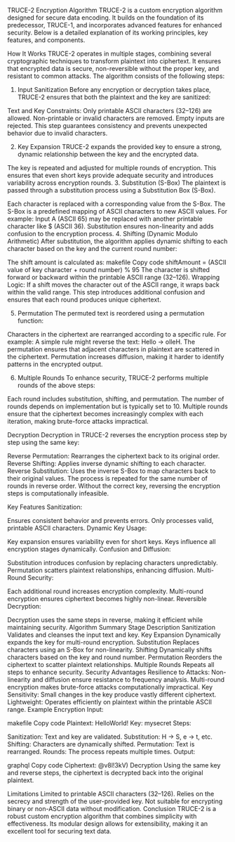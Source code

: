 TRUCE-2 Encryption Algorithm
TRUCE-2 is a custom encryption algorithm designed for secure data encoding. It builds on the foundation of its predecessor, TRUCE-1, and incorporates advanced features for enhanced security. Below is a detailed explanation of its working principles, key features, and components.

How It Works
TRUCE-2 operates in multiple stages, combining several cryptographic techniques to transform plaintext into ciphertext. It ensures that encrypted data is secure, non-reversible without the proper key, and resistant to common attacks. The algorithm consists of the following steps:

1. Input Sanitization
Before any encryption or decryption takes place, TRUCE-2 ensures that both the plaintext and the key are sanitized:

Text and Key Constraints:
Only printable ASCII characters (32–126) are allowed.
Non-printable or invalid characters are removed.
Empty inputs are rejected.
This step guarantees consistency and prevents unexpected behavior due to invalid characters.

2. Key Expansion
TRUCE-2 expands the provided key to ensure a strong, dynamic relationship between the key and the encrypted data.

The key is repeated and adjusted for multiple rounds of encryption.
This ensures that even short keys provide adequate security and introduces variability across encryption rounds.
3. Substitution (S-Box)
The plaintext is passed through a substitution process using a Substitution Box (S-Box).

Each character is replaced with a corresponding value from the S-Box.
The S-Box is a predefined mapping of ASCII characters to new ASCII values. For example:
Input A (ASCII 65) may be replaced with another printable character like $ (ASCII 36).
Substitution ensures non-linearity and adds confusion to the encryption process.
4. Shifting (Dynamic Modulo Arithmetic)
After substitution, the algorithm applies dynamic shifting to each character based on the key and the current round number:

The shift amount is calculated as:
makefile
Copy code
shiftAmount = (ASCII value of key character + round number) % 95
The character is shifted forward or backward within the printable ASCII range (32–126).
Wrapping Logic: If a shift moves the character out of the ASCII range, it wraps back within the valid range.
This step introduces additional confusion and ensures that each round produces unique ciphertext.

5. Permutation
The permuted text is reordered using a permutation function:

Characters in the ciphertext are rearranged according to a specific rule. For example:
A simple rule might reverse the text: Hello → olleH.
The permutation ensures that adjacent characters in plaintext are scattered in the ciphertext.
Permutation increases diffusion, making it harder to identify patterns in the encrypted output.

6. Multiple Rounds
To enhance security, TRUCE-2 performs multiple rounds of the above steps:

Each round includes substitution, shifting, and permutation.
The number of rounds depends on implementation but is typically set to 10.
Multiple rounds ensure that the ciphertext becomes increasingly complex with each iteration, making brute-force attacks impractical.

Decryption
Decryption in TRUCE-2 reverses the encryption process step by step using the same key:

Reverse Permutation: Rearranges the ciphertext back to its original order.
Reverse Shifting: Applies inverse dynamic shifting to each character.
Reverse Substitution: Uses the inverse S-Box to map characters back to their original values.
The process is repeated for the same number of rounds in reverse order.
Without the correct key, reversing the encryption steps is computationally infeasible.

Key Features
Sanitization:

Ensures consistent behavior and prevents errors.
Only processes valid, printable ASCII characters.
Dynamic Key Usage:

Key expansion ensures variability even for short keys.
Keys influence all encryption stages dynamically.
Confusion and Diffusion:

Substitution introduces confusion by replacing characters unpredictably.
Permutation scatters plaintext relationships, enhancing diffusion.
Multi-Round Security:

Each additional round increases encryption complexity.
Multi-round encryption ensures ciphertext becomes highly non-linear.
Reversible Decryption:

Decryption uses the same steps in reverse, making it efficient while maintaining security.
Algorithm Summary
Stage	Description
Sanitization	Validates and cleanses the input text and key.
Key Expansion	Dynamically expands the key for multi-round encryption.
Substitution	Replaces characters using an S-Box for non-linearity.
Shifting	Dynamically shifts characters based on the key and round number.
Permutation	Reorders the ciphertext to scatter plaintext relationships.
Multiple Rounds	Repeats all steps to enhance security.
Security Advantages
Resilience to Attacks:
Non-linearity and diffusion ensure resistance to frequency analysis.
Multi-round encryption makes brute-force attacks computationally impractical.
Key Sensitivity:
Small changes in the key produce vastly different ciphertext.
Lightweight:
Operates efficiently on plaintext within the printable ASCII range.
Example
Encryption
Input:

makefile
Copy code
Plaintext: HelloWorld!
Key: mysecret
Steps:

Sanitization: Text and key are validated.
Substitution: H → S, e → t, etc.
Shifting: Characters are dynamically shifted.
Permutation: Text is rearranged.
Rounds: The process repeats multiple times.
Output:

graphql
Copy code
Ciphertext: @v8l!3kV)
Decryption
Using the same key and reverse steps, the ciphertext is decrypted back into the original plaintext.

Limitations
Limited to printable ASCII characters (32–126).
Relies on the secrecy and strength of the user-provided key.
Not suitable for encrypting binary or non-ASCII data without modification.
Conclusion
TRUCE-2 is a robust custom encryption algorithm that combines simplicity with effectiveness. Its modular design allows for extensibility, making it an excellent tool for securing text data.
